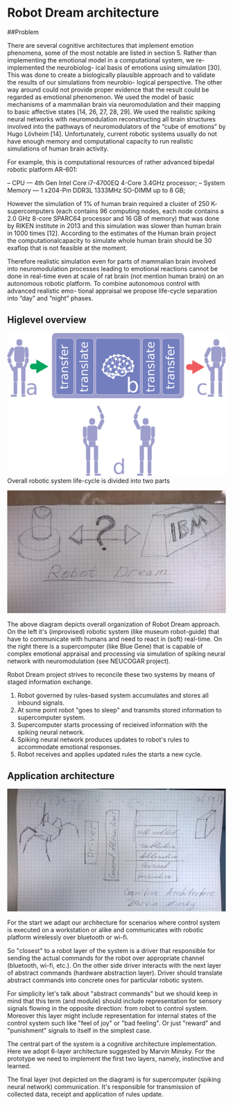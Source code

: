 # Robot Dream architecture

##Problem

There are several cognitive architectures that implement emotion phenomena,
some of the most notable are listed in section 5. Rather than implementing the
emotional model in a computational system, we re-implemented the neurobiolog-
ical basis of emotions using simulation [30]. This was done to create a biologically
plausible approach and to validate the results of our simulations from neurobio-
logical perspective. The other way around could not provide proper evidence that
the result could be regarded as emotional phenomenon. We used the model of
basic mechanisms of a mammalian brain via neuromodulation and their mapping
to basic affective states [14, 26, 27, 28, 29]. We used the realistic spiking neural
networks with neuromodulation reconstructing all brain structures involved into
the pathways of neuromodulators of the “cube of emotions” by Hugo Lövheim
[14]. Unfortunately, current robotic systems usually do not have enough memory
and computational capacity to run realistic simulations of human brain activity.

For example, this is computational resources of rather advanced bipedal
robotic platform AR-601:

– CPU — 4th Gen Intel Core i7-4700EQ 4-Core 3.4GHz processor;
– System Memory — 1 x204-Pin DDR3L 1333MHz SO-DIMM up to 8 GB;

However the simulation of 1% of human brain required a cluster of 250 K-
supercomputers (each contains 96 computing nodes, each node contains a 2.0
GHz 8-core SPARC64 processor and 16 GB of memory) that was done by RIKEN
institute in 2013 and this simulation was slower than human brain in 1000 times
[12]. According to the estimates of the Human brain project the computationalcapacity to simulate whole human brain should be 30 exaflop that is not feasible
at the moment.

Therefore realistic simulation even for parts of mammalian brain involved
into neuromodulation processes leading to emotional reactions cannot be done in
real-time even at scale of rat brain (not mention human brain) on an autonomous
robotic platform. To combine autonomous control with advanced realistic emo-
tional appraisal we propose life-cycle separation into “day” and “night” phases.

## Higlevel overview 

![High level overview](HL_Life_cycle.png)
Overall robotic system life-cycle is divided into two parts 



![](dream_diagram.jpg)

The above diagram depicts overall organization of Robot Dream approach.
On the left it's (improvised) robotic system (like museum robot-guide)
that have to communicate with humans and need to react in (soft) real-time.
On the right there is a supercomputer (like Blue Gene) that is capable of
complex emotional appraisal and processing via simulation of spiking neural
network with neuromodulation (see NEUCOGAR project).

Robot Dream project strives to reconcile these two systems by means of
staged information exchange.

1. Robot governed by rules-based system accumulates and stores all inbound signals.
2. At some point robot "goes to sleep" and transmits stored information to supercomputer system.
3. Supercomputer starts processing of recieived information with the spiking neural network.
4. Spiking neural network produces updates to robot's rules to accommodate emotional responses.
5. Robot receives and applies updated rules the starts a new cycle.


## Application architecture

![](app_overview.jpg)

For the start we adapt our architecture for scenarios where control system
is executed on a workstation or alike and communicates with robotic platform
wirelessly over bluetooth or wi-fi.

So "closest" to a robot layer of the system is a driver that responsible for
sending the actual commands for the robot over appropriate channel
(bluetooth, wi-fi, etc.). On the other side driver interacts with the next
layer of abstract commands (hardware abstraction layer). Driver should
translate abstract commands into concrete ones for particular robotic
system.

For simplicity let's talk about "abstract commands" but we should keep in
mind that this term (and module) should include representation for sensory
signals flowing in the opposite direction: from robot to control system.
Moreover this layer might include representation for internal states of
the control system such like "feel of joy" or "bad feeling". Or just
"reward" and "punishment" signals to itself in the simplest case.

The central part of the system is a cognitive architecture implementation.
Here we adopt 6-layer architecture suggested by Marvin Minsky. For the
prototype we need to implement the first two layers, namely, instinctive
and learned.

The final layer (not depicted on the diagram) is for supercomputer (spiking
neural network) communication. It's responsible for transmission of
collected data, receipt and application of rules update.
